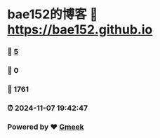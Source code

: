 # bae152的博客 :link: https://bae152.github.io 
### :page_facing_up: [5](https://bae152.github.io/tag.html) 
### :speech_balloon: 0 
### :hibiscus: 1761 
### :alarm_clock: 2024-11-07 19:42:47 
### Powered by :heart: [Gmeek](https://github.com/Meekdai/Gmeek)
